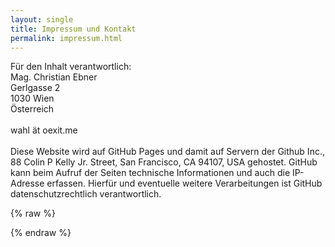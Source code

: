 ```yaml
---
layout: single
title: Impressum und Kontakt
permalink: impressum.html
---
```


Für den Inhalt verantwortlich:<br />
Mag. Christian Ebner<br />
Gerlgasse 2<br />
1030 Wien<br />
Österreich<br />
<br />
wahl ät oexit.me<br />
<br />
Diese Website wird auf GitHub Pages und damit auf Servern der Github Inc., 88 Colin P Kelly Jr. Street, San Francisco, CA 94107, USA gehostet. GitHub kann beim Aufruf der Seiten technische Informationen und auch die IP-Adresse erfassen. Hierfür und eventuelle weitere Verarbeitungen ist GitHub datenschutzrechtlich verantwortlich.

{% raw %}
  <div data-tf-live="01HPXHR97R2EG3A7P67MKZNJ0Z"></div><script src="//embed.typeform.com/next/embed.js"></script>
{% endraw %}
